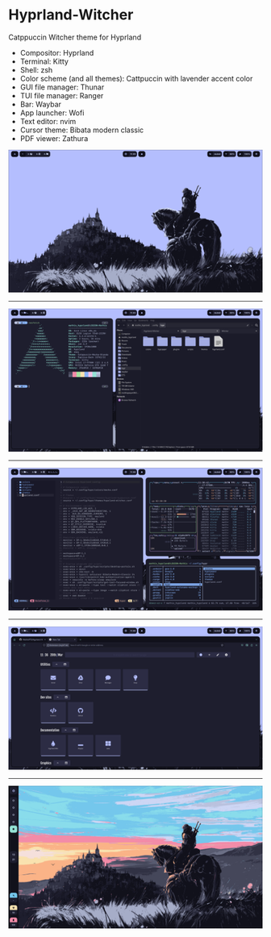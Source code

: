 # Hyprland-Witcher
Catppuccin Witcher theme for Hyprland

* Compositor: Hyprland
* Terminal: Kitty
* Shell: zsh
* Color scheme (and all themes): Cattpuccin with lavender accent color
* GUI file manager: Thunar
* TUI file manager: Ranger
* Bar: Waybar
* App launcher: Wofi
* Text editor: nvim
* Cursor theme: Bibata modern classic
* PDF viewer: Zathura

![alt text](./screenshots/screenshot1.png)
***
![alt text](./screenshots/screenshot2.png)
***
![alt text](./screenshots/screenshot3.png)
***
![alt text](./screenshots/screenshot4.png)
***
![alt text](./screenshots/screenshot5.png)

